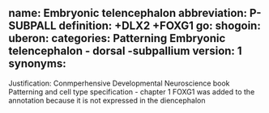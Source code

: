 name: Embryonic telencephalon
abbreviation: P-SUBPALL
definition: +DLX2 +FOXG1
go:
shogoin: 
uberon: 
categories: Patterning Embryonic telencephalon - dorsal -subpallium
version: 1
synonyms:
---
Justification:
Conmperhensive Developmental Neuroscience book
Patterning and cell type specification - chapter 1 
FOXG1 was added to the annotation because it is not expressed in the diencephalon
